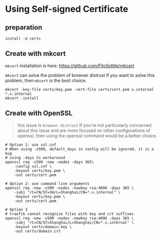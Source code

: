 # Using Self-signed Certificate

## preparation

```shell
install -d certs
```

## Create with mkcert

`mkcert` installation is here: https://github.com/FiloSottile/mkcert

`mkcert` can solve the problem of browser distrust
If you want to solve this problem, then `mkcert` is the best choice.

```shell
mkcert -key-file certs/key.pem -cert-file certs/cert.pem x.internal *.x.internal
mkcert -install
```


## Create with OpenSSL
> this issue is `browser distrust`
> If you're not particularly concerned about this issue
> and are more focused on other configurations of openssl,
> then using the openssl command would be a better choice.

```shell
# Option 1: use ssl.cnf
# When using -x509, default_days in config will be ignored, it is a bug
# using -days to workaround
openssl req -x509 -new -nodes -days 365\
    -config ssl.cnf \
    -keyout certs/key.pem \
    -out certs/cert.pem

# Option 2: use command line arguments
openssl req -new -x509 -nodes -newkey rsa:4096 -days 365 \
    -subj "/C=CN/ST=SH/L=Shanghai/CN=*.x.internal" \
    -keyout certs/key.pem \
    -out certs/cert.pem

# Option 3
# traefik cannot recognize files with key and crt suffixes
openssl req -new -x509 -nodes -newkey rsa:4096 -days 365 \
    -subj "/C=CN/ST=Shanghai/L=Shanghai/CN=*.x.internal" \
    -keyout certs/domain.key \
    -out certs/domain.crt
```
